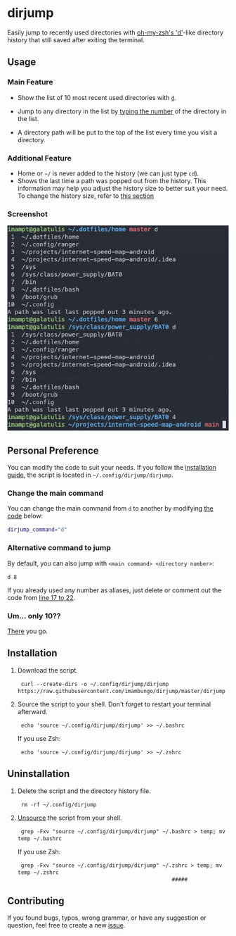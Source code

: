 # dirjump

Easily jump to recently used directories with
[oh-my-zsh's 'd'](https://superuser.com/a/664139/943615)-like directory history
that still saved after exiting the terminal.

## Usage

### Main Feature

- Show the list of 10 most recent used directories with [`d`](#change-the-main-command).
 
- Jump to any directory in the list by [typing the number](#alternative-command-to-jump) of the directory in the list.

- A directory path will be put to the top of the list every time you visit a directory.

### Additional Feature

- Home or `~/` is never added to the history (we can just type `cd`).
- Shows the last time a path was popped out from the history. This information may help you adjust the history size to better suit your need. To change the history size, refer to [this section](#um-only-10)
        
### Screenshot

![](dirjump_screenshot.png)

## Personal Preference

You can modify the code to suit your needs. If you follow the [installation guide](#installation), the script is located in `~/.config/dirjump/dirjump`.

### Change the main command

You can change the main command from `d` to another by modifying [the code](https://github.com/imambungo/dirjump/blob/master/dirjump#L3) below:

```bash
dirjump_command="d"
```

### Alternative command to jump

By default, you can also jump with `<main command> <directory number>`:
```
d 8
```
If you already used any number as aliases, just delete or comment out the code from [line 17 to 22](https://github.com/imambungo/dirjump/blob/master/dirjump#L12).

### Um... only 10??

[There](https://github.com/imambungo/dirjump/blob/master/dirjump#L7) you go.

## Installation

1. Download the script.

        curl --create-dirs -o ~/.config/dirjump/dirjump https://raw.githubusercontent.com/imambungo/dirjump/master/dirjump

2. Source the script to your shell. Don't forget to restart your terminal afterward.

        echo 'source ~/.config/dirjump/dirjump' >> ~/.bashrc

   If you use Zsh:

        echo 'source ~/.config/dirjump/dirjump' >> ~/.zshrc

## Uninstallation

1. Delete the script and the directory history file.

        rm -rf ~/.config/dirjump

2. [Unsource](https://stackoverflow.com/a/5413132/9157799) the script from your shell.

        grep -Fxv "source ~/.config/dirjump/dirjump" ~/.bashrc > temp; mv temp ~/.bashrc

   If you use Zsh:
   
        grep -Fxv "source ~/.config/dirjump/dirjump" ~/.zshrc > temp; mv temp ~/.zshrc
                                                        #####

## Contributing

If you found bugs, typos, wrong grammar, or have any suggestion or question,
feel free to create a new [issue](https://github.com/imambungo/dirjump/issues).
